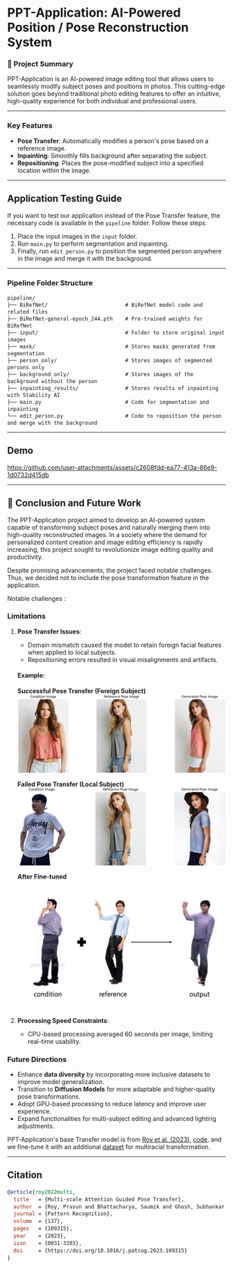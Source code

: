 # PPT-Application: AI-Powered Position / Pose Reconstruction System

### 🚀 Project Summary
PPT-Application is an AI-powered image editing tool that allows users to seamlessly modify subject poses and positions in photos. This cutting-edge solution goes beyond traditional photo editing features to offer an intuitive, high-quality experience for both individual and professional users.

-------

### Key Features
- **Pose Transfer**: Automatically modifies a person's pose based on a reference image.
- **Inpainting**: Smoothly fills background after separating the subject.
- **Repositioning**: Places the pose-modified subject into a specified location within the image.

------

## Application Testing Guide

If you want to test our application instead of the Pose Transfer feature, the necessary code is available in the `pipeline` folder. Follow these steps:

1. Place the input images in the `input` folder.
2. Run `main.py` to perform segmentation and inpainting.
3. Finally, run `edit_person.py` to position the segmented person anywhere in the image and merge it with the background.

---

### Pipeline Folder Structure

```plaintext
pipeline/
├── BiRefNet/                         # BiRefNet model code and related files
├── BiRefNet-general-epoch_244.pth    # Pre-trained weights for BiRefNet
├── input/                            # Folder to store original input images
├── mask/                             # Stores masks generated from segmentation
├── person_only/                      # Stores images of segmented persons only
├── background_only/                  # Stores images of the background without the person
├── inpainting_results/               # Stores results of inpainting with Stability AI
├── main.py                           # Code for segmentation and inpainting
└── edit_person.py                    # Code to reposition the person and merge with the background
```

-------

## Demo


https://github.com/user-attachments/assets/c2608fdd-ea77-413a-86e9-1d0732d415db

------

## 🏁 Conclusion and Future Work

The PPT-Application project aimed to develop an AI-powered system capable of transforming subject poses and naturally merging them into high-quality reconstructed images. In a society where the demand for personalized content creation and image editing efficiency is rapidly increasing, this project sought to revolutionize image editing quality and productivity.

Despite promising advancements, the project faced notable challenges. Thus, we decided not to include the pose transformation feature in the application. 

Notable challenges :

### Limitations
1. **Pose Transfer Issues**:
   - Domain mismatch caused the model to retain foreign facial features when applied to local subjects.
   - Repositioning errors resulted in visual misalignments and artifacts.

   #### Example:
   **Successful Pose Transfer (Foreign Subject)**  
   ![successful_foreign_subject](images/Pose_transfer_good.png)

   **Failed Pose Transfer (Local Subject)**  
   ![failed_local_subject](images/Pose_transfer_bad.png)

   **After Fine-tuned**
   
   <img src="images/inference.png" alt="inference" width="500"/>

3. **Processing Speed Constraints**:
   - CPU-based processing averaged 60 seconds per image, limiting real-time usability.

### Future Directions
- Enhance **data diversity** by incorporating more inclusive datasets to improve model generalization.
- Transition to **Diffusion Models** for more adaptable and higher-quality pose transformations.
- Adopt GPU-based processing to reduce latency and improve user experience.
- Expand functionalities for multi-subject editing and advanced lighting adjustments.

PPT-Application's base Transfer model is from 
[Roy et al. (2023)](https://arxiv.org/abs/2202.06777), [code](https://github.com/prasunroy/pose-transfer?tab=readme-ov-file), and we fine-tune it with an additional [dataset](https://www.aihub.or.kr/aihubdata/data/view.do?currMenu=115&topMenu=100&aihubDataSe=data&dataSetSn=71704) for multiracial transformation.

-------

## Citation

```bibtex
@article{roy2022multi,
  title   = {Multi-scale Attention Guided Pose Transfer},
  author  = {Roy, Prasun and Bhattacharya, Saumik and Ghosh, Subhankar and Pal, Umapada},
  journal = {Pattern Recognition},
  volume  = {137},
  pages   = {109315},
  year    = {2023},
  issn    = {0031-3203},
  doi     = {https://doi.org/10.1016/j.patcog.2023.109315}
}
```
